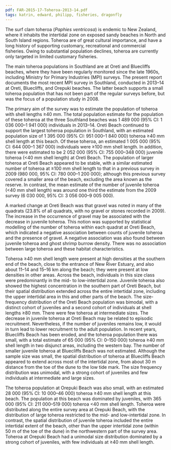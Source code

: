 ```yaml
---
pdf: FAR-2015-17-Toheroa-2013-14.pdf
tags: katrin, edward, philipp, fisheries, dragonfly
---
```

The surf clam toheroa (*Paphies ventricosa*) is
endemic to New Zealand, where it inhabits the intertidal
zone on exposed sandy beaches in North and South Island
regions. Toheroa are of great cultural importance, and have
a long history of supporting customary, recreational and
commercial fisheries. Owing to substantial population
declines, toheroa are currently only targeted in limited
customary fisheries.

The main toheroa populations in Southland are at Oreti and
Bluecliffs beaches, where they have been regularly
monitored since the late 1960s, including Ministry for
Primary Industries (MPI) surveys. The present report
documents the most recent MPI survey in Southland,
conducted in 2013–14 at Oreti, Bluecliffs, and
Orepuki beaches. The latter beach supports a small toheroa
population that has not been part of the regular surveys
before, but was the focus of a population study in 2008.

The primary aim of the survey was to estimate the
population of toheroa with shell lengths ≥40 mm. The
total population estimate for the population of these
toheroa at the three Southland beaches was 1 489 000 (95%
CI: 1 036 000–1 941 000) individuals in 2013–14.
Oreti Beach continued to support the largest toheroa
population in Southland, with an estimated population size
of 1 395 000 (95% CI: 951 000–1 840 000) toheroa
≥40 mm shell length at this beach. Of these toheroa,
an estimated 1 005 000 (95% CI: 644 000–1 367 000)
individuals were ≥100 mm shell length. In addition,
there were estimated to be 2 052 000 (95% CI:
755 000–348 000) juvenile toheroa (<40 mm shell length)
at Oreti Beach. The population of larger toheroa at Oreti
Beach appeared to be stable, with a similar estimated
number of toheroa at ≥100 mm shell length to that in a
previous survey in 2009 (980 000, 95% CI:
780 000–1 200 000); although this previous survey covered
a smaller area of the beach, excluding the area known as
the reserve. In contrast, the mean estimate of the number
of juvenile toheroa (<40 mm shell length) was around one
third the estimate from the 2009 survey (6 030 000, 95%
CI: 3 056 000–9 005 000).

A marked change at Oreti Beach was that gravel was noted in
many of the quadrats (23.8% of all quadrats, with no
gravel or stones recorded in 2009). The increase in the
occurrence of gravel may be associated with the decrease in
juvenile toheroa. This notion was supported by statistical
modelling of the number of toheroa within each quadrat at
Oreti Beach, which indicated a negative association between
counts of juvenile toheroa and the presence of gravel. A
negative association was also found between juvenile
toheroa and ghost shrimp burrow density. There was no
association between large toheroa and these habitat
characteristics.

Toheroa ≥40 mm shell length were present at high
densities at the southern end of the beach, close to the
entrance of New River Estuary, and also about 11–14
and 15–16 km along the beach; they were present at
low densities in other areas. Across the beach, individuals
in this size class were predominantly in the mid- to
low-intertidal zone. Juvenile toheroa also showed the
highest concentration in the southern part of Oreti Beach,
but their spatial distribution extended across the entire
intertidal zone, including the upper intertidal area in
this and other parts of the beach. The size-frequency
distribution of the Oreti Beach population was bimodal,
with a distinct cohort of juveniles and a second cohort of
individuals at shell lengths ≥80 mm. There were few
toheroa at intermediate sizes. The decrease in juvenile
toheroa at Oreti Beach may be related to episodic
recruitment. Nevertheless, if the number of juveniles
remains low, it would in turn lead to lower recruitment to
the adult population. In recent years, Bluecliffs Beach has
been eroded, and the toheroa population there was small,
with a total estimate of 65 000 (95% CI: 0–150 000)
toheroa ≥40 mm shell length in two disjunct areas,
including the western bay. The number of smaller juvenile
toheroa at Bluecliffs Beach was not estimated. Although the
sample size was small, the spatial distribution of toheroa
at Bluecliffs Beach appeared to extend across most of the
intertidal zone, from about 30 m distance from the toe of
the dune to the low tide mark. The size frequency
distribution was unimodal, with a strong cohort of
juveniles and few individuals at intermediate and large
sizes.

The toheroa population at Orepuki Beach was also small,
with an estimated 28 000 (95% CI: 10 000–46 000)
toheroa ≥40 mm shell length at this beach. The population at
this beach was dominated by juveniles, with 365 000 (95%
CI: 211 000–519 000) toheroa <40 mm shell length.
Toheroa were distributed along the entire survey area at
Orepuki Beach, with the distribution of large toheroa
restricted to the mid- and low-intertidal zone. In
contrast, the spatial distribution of juvenile toheroa
included the entire intertidal extent of the beach, other
than the upper intertidal zone (within 50 m of the toe of
the dune) in the northwestern part of the survey area.
Toheroa at Orepuki Beach had a unimodal size distribution
dominated by a strong cohort of juveniles, with few
individuals at ≥40 mm shell length.
